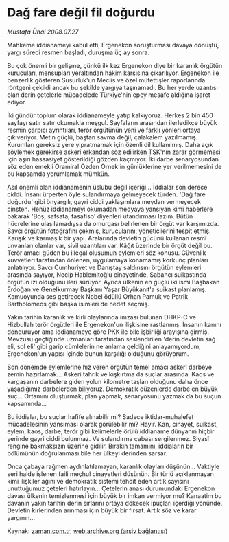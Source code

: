# Dağ fare değil     fil doğurdu

*Mustafa Ünal 2008.07.27*

<tr><td class="metin" colspan="2" style="padding-top: 20px; padding-left: 5px; padding-right: 10px;">Mahkeme iddianameyi kabul etti, Ergenekon soruşturması davaya dönüştü, yargı süreci resmen başladı, duruşma üç ay sonra.</td></tr><tr><td class="metin" colspan="2" style="padding-top: 20px; padding-left: 5px; padding-right: 10px;"><p> Bu çok önemli bir gelişme, çünkü ilk kez Ergenekon diye bir karanlık örgütün kurucuları, mensupları yeraltından hâkim karşısına çıkarılıyor. Ergenekon ile benzerlik gösteren Susurluk'un Meclis ve özel müfettişler raporlarında röntgeni çekildi ancak bu şekilde yargıya taşınamadı. Bu her yerde uzantısı olan derin çetelerle mücadelede Türkiye'nin epey mesafe aldığına işaret ediyor. 
<p>İki gündür toplum olarak iddianameyle yatıp kalkıyoruz. Herkes 2 bin 450 sayfayı satır satır okumakla meşgul. Sayfaların arasından ilerledikçe büyük resmin çarpıcı ayrıntıları, terör örgütünün yeni ve farklı yönleri ortaya çıkıveriyor. Metin güçlü, baştan savma değil, çalakalem yazılmamış. Kurumları gereksiz yere yıpratmamak için özenli dil kullanılmış. Daha açık söylemek gerekirse askerî erkandan söz edilirken TSK'nın zarar görmemesi için aşırı hassasiyet gösterildiği gözden kaçmıyor. İki darbe senaryosundan söz eden emekli Oramiral Özden Örnek'in günlüklerine yer verilmemesini de bu kapsamda yorumlamak mümkün. 
<p>Asıl önemli olan iddianamenin üslubu değil içeriği... İddialar son derece ciddi. İnsanı ürperten öyle sulandırmaya gelmeyecek türden. 'Dağ fare doğurdu' gibi önyargılı, gayri ciddi yaklaşımlara meydan vermeyecek cinsten. Henüz iddianameyi okumadan medyaya yansıyan kimi haberlere bakarak 'Boş, safsata, fasafiso' diyenleri utandırması lazım. Bütün hücrelerine ulaşılamadıysa da omurgası belirlenen bir örgüt var karşımızda. Savcı örgütün fotoğrafını çekmiş, kurucularını, yöneticilerini tespit etmiş. Karışık ve karmaşık bir yapı. Aralarında devletin gücünü kullanan resmî unvanları olanlar var, sivil uzantıları var. Kâğıt üzerinde bir örgüt değil bu. Terör amacı güden bu illegal oluşumun eylemleri söz konusu. Güvenlik kuvvetleri tarafından önlenen, uygulamaya konamamış korkunç planları anlatılıyor. Savcı Cumhuriyet ve Danıştay saldırısını örgütün eylemleri arasında sayıyor, Necip Hablemitoğlu cinayetinde, Sabancı suikastında örgütün izi olduğunu ileri sürüyor. Ayrıca ülkenin en güçlü iki ismi Başbakan Erdoğan ve Genelkurmay Başkanı Yaşar Büyükanıt'a suikast planlamış. Kamuoyunda ses getirecek Nobel ödüllü Orhan Pamuk ve Patrik Bartholomeos gibi başka isimleri de hedef seçmiş. 
<p>Yakın tarihin karanlık ve kirli olaylarında imzası bulunan DHKP-C ve Hizbullah terör örgütleri ile Ergenekon'un ilişkisine rastlanmış. İnsanın kanını donduruyor ama iddianameye göre PKK ile bile işbirliği arayışına girmiş. Mevzusu geçtiğinde uzmanları tarafından seslendirilen 'derin devletin sağ eli, sol eli' gibi garip cümlelerin ne anlama geldiğini anlayamıyordum, Ergenekon'un yapısı içinde bunun karşılığı olduğunu görüyorum. 
<p>Son dönemde eylemlerine hız veren örgütün temel amacı askerî darbeye zemin hazırlamak... Askeri tahrik ve kışkırtma da suçlar arasında. Kaos ve kargaşanın darbelere giden yolun kilometre taşları olduğunu daha önce yaşadığımız darbelerden biliyoruz. Demokratik düzenlerde darbe en büyük suç... Ortamını oluşturmak, plan yapmak, senaryosunu yazmak da bu suçun kapsamında... 
<p>Bu iddialar, bu suçlar hafife alınabilir mi? Sadece iktidar-muhalefet mücadelesinin yansıması olarak görülebilir mi? Hayır. Kan, cinayet, suikast, eylem, kaos, darbe, terör gibi kelimelerle örülü iddianame dünyanın hiçbir yerinde gayri ciddi bulunmaz. Ve sulandırma çabası sergilenmez. Siyasî rengine bakmaksızın üzerine gidilir. Bırakın tamamını, iddiaların bir bölümünün doğrulanması bile her ülkeyi derinden sarsar. 
<p>Onca çabaya rağmen aydınlatılamayan, karanlık olayları düşünün... Vaktiyle seri halde işlenen faili meçhul cinayetleri düşünün. Bir türlü açıklanmayan kimi ilişkiler ağını ve demokratik sistemi tehdit eden artık sayısını unuttuğumuz çeteleri hatırlayın... Çetelerin anası durumundaki Ergenekon davası ülkenin temizlenmesi için büyük bir imkan vermiyor mu? Kanaatim bu davanın yakın tarihin derin sırlarını ortaya dökecek ipuçları içerdiği yönünde. Devletin kirlerinden arınması için büyük bir fırsat. Artık söz ve karar yargının... <br/></p></p></p></p></p></p></p></td></tr>

Kaynak: [zaman.com.tr](http://zaman.com.tr/yazar.do?yazino=718864), [web.archive.org (arşiv bağlantısı)](http://web.archive.org/web/20080912155855/http://zaman.com.tr:80/yazar.do?yazino=718864)
